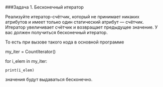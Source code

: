 ###Задача 1. Бесконечный итератор

Реализуйте итератор-счётчик, который не принимает никаких атрибутов и имеет только один статический атрибут — счётчик. Итератор увеличивает счётчик и возвращает предыдущее значение. У вас должен получиться бесконечный итератор.

То есть при вызове такого кода в основной программе

my_iter = СountIterator()

for i_elem in my_iter:

    print(i_elem)

значения будут выдаваться бесконечно.